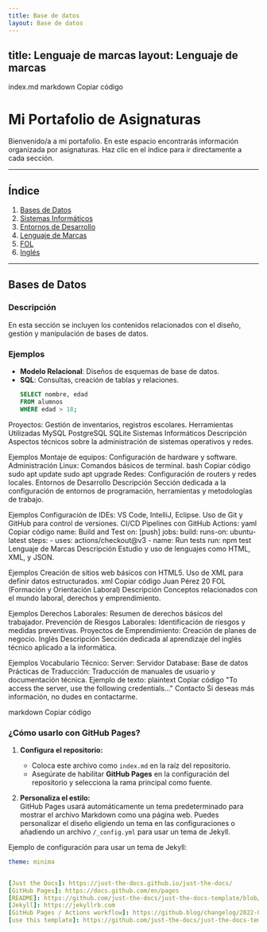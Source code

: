 ```yaml
---
title: Base de datos
layout: Base de datos
---
```

title: Lenguaje de marcas
layout: Lenguaje de marcas
---
index.md
markdown
Copiar código
# Mi Portafolio de Asignaturas

Bienvenido/a a mi portafolio. En este espacio encontrarás información organizada por asignaturas. Haz clic en el índice para ir directamente a cada sección.

---

## Índice

1. [Bases de Datos](#bases-de-datos)
2. [Sistemas Informáticos](#sistemas-informáticos)
3. [Entornos de Desarrollo](#entornos-de-desarrollo)
4. [Lenguaje de Marcas](#lenguaje-de-marcas)
5. [FOL](#fol)
6. [Inglés](#inglés)

---

## Bases de Datos

### Descripción

En esta sección se incluyen los contenidos relacionados con el diseño, gestión y manipulación de bases de datos.

### Ejemplos

- **Modelo Relacional**: Diseños de esquemas de base de datos.
- **SQL**: Consultas, creación de tablas y relaciones.
  ```sql
  SELECT nombre, edad 
  FROM alumnos 
  WHERE edad > 18;
Proyectos: Gestión de inventarios, registros escolares.
Herramientas Utilizadas
MySQL
PostgreSQL
SQLite
Sistemas Informáticos
Descripción
Aspectos técnicos sobre la administración de sistemas operativos y redes.

Ejemplos
Montaje de equipos: Configuración de hardware y software.
Administración Linux: Comandos básicos de terminal.
bash
Copiar código
sudo apt update
sudo apt upgrade
Redes: Configuración de routers y redes locales.
Entornos de Desarrollo
Descripción
Sección dedicada a la configuración de entornos de programación, herramientas y metodologías de trabajo.

Ejemplos
Configuración de IDEs: VS Code, IntelliJ, Eclipse.
Uso de Git y GitHub para control de versiones.
CI/CD Pipelines con GitHub Actions:
yaml
Copiar código
name: Build and Test
on: [push]
jobs:
  build:
    runs-on: ubuntu-latest
    steps:
      - uses: actions/checkout@v3
      - name: Run tests
        run: npm test
Lenguaje de Marcas
Descripción
Estudio y uso de lenguajes como HTML, XML, y JSON.

Ejemplos
Creación de sitios web básicos con HTML5.
Uso de XML para definir datos estructurados.
xml
Copiar código
<alumno>
    <nombre>Juan Pérez</nombre>
    <edad>20</edad>
</alumno>
FOL (Formación y Orientación Laboral)
Descripción
Conceptos relacionados con el mundo laboral, derechos y emprendimiento.

Ejemplos
Derechos Laborales: Resumen de derechos básicos del trabajador.
Prevención de Riesgos Laborales: Identificación de riesgos y medidas preventivas.
Proyectos de Emprendimiento: Creación de planes de negocio.
Inglés
Descripción
Sección dedicada al aprendizaje del inglés técnico aplicado a la informática.

Ejemplos
Vocabulario Técnico:
Server: Servidor
Database: Base de datos
Prácticas de Traducción:
Traducción de manuales de usuario y documentación técnica.
Ejemplo de texto:
plaintext
Copiar código
"To access the server, use the following credentials..."
Contacto
Si deseas más información, no dudes en contactarme.

markdown
Copiar código

### ¿Cómo usarlo con GitHub Pages?
1. **Configura el repositorio:**  
   - Coloca este archivo como `index.md` en la raíz del repositorio.
   - Asegúrate de habilitar **GitHub Pages** en la configuración del repositorio y selecciona la rama principal como fuente.

2. **Personaliza el estilo:**  
   GitHub Pages usará automáticamente un tema predeterminado para mostrar el archivo Markdown como una página web. Puedes personalizar el diseño eligiendo un tema en las configuraciones o añadiendo un archivo `/_config.yml` para usar un tema de Jekyll.

Ejemplo de configuración para usar un tema de Jekyll:
```yaml
theme: minima


[Just the Docs]: https://just-the-docs.github.io/just-the-docs/
[GitHub Pages]: https://docs.github.com/en/pages
[README]: https://github.com/just-the-docs/just-the-docs-template/blob/main/README.md
[Jekyll]: https://jekyllrb.com
[GitHub Pages / Actions workflow]: https://github.blog/changelog/2022-07-27-github-pages-custom-github-actions-workflows-beta/
[use this template]: https://github.com/just-the-docs/just-the-docs-template/generate
